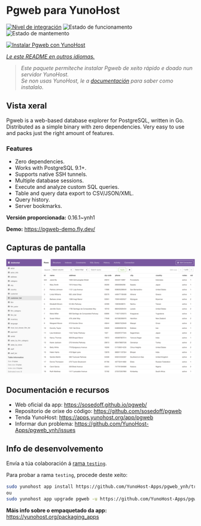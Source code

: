 <!--
NOTA: Este README foi creado automáticamente por <https://github.com/YunoHost/apps/tree/master/tools/readme_generator>
NON debe editarse manualmente.
-->

# Pgweb para YunoHost

[![Nivel de integración](https://dash.yunohost.org/integration/pgweb.svg)](https://ci-apps.yunohost.org/ci/apps/pgweb/) ![Estado de funcionamento](https://ci-apps.yunohost.org/ci/badges/pgweb.status.svg) ![Estado de mantemento](https://ci-apps.yunohost.org/ci/badges/pgweb.maintain.svg)

[![Instalar Pgweb con YunoHost](https://install-app.yunohost.org/install-with-yunohost.svg)](https://install-app.yunohost.org/?app=pgweb)

*[Le este README en outros idiomas.](./ALL_README.md)*

> *Este paquete permíteche instalar Pgweb de xeito rápido e doado nun servidor YunoHost.*  
> *Se non usas YunoHost, le a [documentación](https://yunohost.org/install) para saber como instalalo.*

## Vista xeral

Pgweb is a web-based database explorer for PostgreSQL, written in Go. Distributed as a simple binary with zero dependencies. Very easy to use and packs just the right amount of features.

### Features

- Zero dependencies.
- Works with PostgreSQL 9.1+.
- Supports native SSH tunnels.
- Multiple database sessions.
- Execute and analyze custom SQL queries.
- Table and query data export to CSV/JSON/XML.
- Query history.
- Server bookmarks.


**Versión proporcionada:** 0.16.1~ynh1

**Demo:** <https://pgweb-demo.fly.dev/>

## Capturas de pantalla

![Captura de pantalla de Pgweb](./doc/screenshots/screenshot.png)

## Documentación e recursos

- Web oficial da app: <https://sosedoff.github.io/pgweb/>
- Repositorio de orixe do código: <https://github.com/sosedoff/pgweb>
- Tenda YunoHost: <https://apps.yunohost.org/app/pgweb>
- Informar dun problema: <https://github.com/YunoHost-Apps/pgweb_ynh/issues>

## Info de desenvolvemento

Envía a túa colaboración á [rama `testing`](https://github.com/YunoHost-Apps/pgweb_ynh/tree/testing).

Para probar a rama `testing`, procede deste xeito:

```bash
sudo yunohost app install https://github.com/YunoHost-Apps/pgweb_ynh/tree/testing --debug
ou
sudo yunohost app upgrade pgweb -u https://github.com/YunoHost-Apps/pgweb_ynh/tree/testing --debug
```

**Máis info sobre o empaquetado da app:** <https://yunohost.org/packaging_apps>
